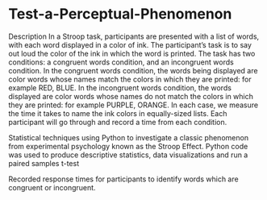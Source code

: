 # Test-a-Perceptual-Phenomenon

Description
In a Stroop task, participants are presented with a list of words, with each word displayed in a color of ink. The participant’s task is to say out loud the color of the ink in which the word is printed. The task has two conditions: a congruent words condition, and an incongruent words condition. In the congruent words condition, the words being displayed are color words whose names match the colors in which they are printed: for example RED, BLUE. In the incongruent words condition, the words displayed are color words whose names do not match the colors in which they are printed: for example PURPLE, ORANGE. In each case, we measure the time it takes to name the ink colors in equally-sized lists. Each participant will go through and record a time from each condition.


Statistical techniques using Python to investigate a classic phenomenon from experimental psychology known as the Stroop Effect. Python code was used to produce descriptive statistics, data visualizations and run a paired samples t-test

Recorded response times for participants to identify words which are congruent or incongruent.
